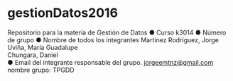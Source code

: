 ﻿# gestionDatos2016
Repositorio para la materia de Gestión de Datos
● Curso k3014
● Número de grupo
● Nombre  de todos los integrantes
Martínez Rodríguez, Jorge 
Uviña, María Guadalupe 		
Chungara, Daniel 	
● Email del integrante responsable del grupo.
jorgeemtnz@gmail.com
nombre grupo: TPGDD
